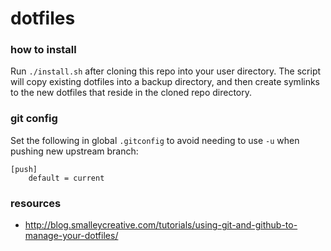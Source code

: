 # dotfiles

### how to install

Run `./install.sh` after cloning this repo into your user directory. The script will
copy existing dotfiles into a backup directory, and then create symlinks to the new
dotfiles that reside in the cloned repo directory.

### git config

Set the following in global `.gitconfig` to avoid needing to use `-u` when pushing
new upstream branch:

```
[push]
    default = current
```

### resources

- http://blog.smalleycreative.com/tutorials/using-git-and-github-to-manage-your-dotfiles/
